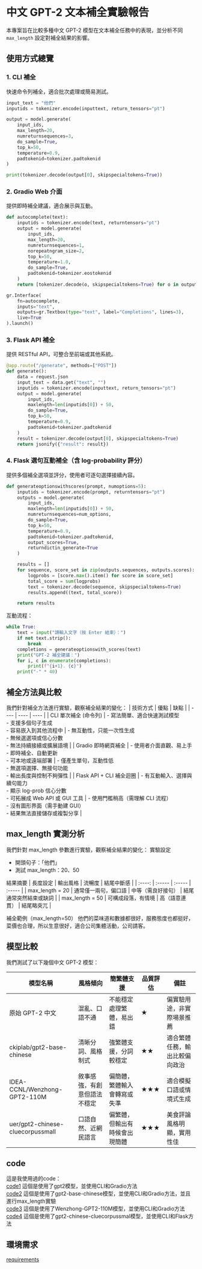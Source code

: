 # 中文 GPT-2 文本補全實驗報告

本專案旨在比較多種中文 GPT-2 模型在文本補全任務中的表現，並分析不同 `max_length` 設定對補全結果的影響。

## 使用方式總覽
### 1. CLI 補全
快速命令列補全，適合批次處理或簡易測試。
```python
input_text = "他們"
inputids = tokenizer.encode(inputtext, return_tensors="pt")

output = model.generate(
    input_ids,
    max_length=20,
    numreturnsequences=3,
    do_sample=True,
    top_k=50,
    temperature=0.9,
    padtokenid=tokenizer.padtokenid
)

print(tokenizer.decode(output[0], skipspecialtokens=True))
```

### 2. Gradio Web 介面
提供即時補全建議，適合展示與互動。
```python
def autocomplete(text):
    inputids = tokenizer.encode(text, returntensors="pt")
    output = model.generate(
        input_ids,
        max_length=20,
        numreturnsequences=1,
        norepeatngram_size=2,
        top_k=50,
        temperature=1.0,
        do_sample=True,
        padtokenid=tokenizer.eostokenid
    )
    return [tokenizer.decode(o, skipspecialtokens=True) for o in output]

gr.Interface(
    fn=autocomplete,
    inputs="text",
    outputs=gr.Textbox(type="text", label="Completions", lines=3),
    live=True
).launch()
```
### 3. Flask API 補全

提供 RESTful API，可整合至前端或其他系統。

```python
@app.route("/generate", methods=["POST"])
def generate():
    data = request.json
    input_text = data.get("text", "")
    inputids = tokenizer.encode(inputtext, return_tensors="pt")
    output = model.generate(
        input_ids,
        maxlength=len(inputids[0]) + 50,
        do_sample=True,
        top_k=50,
        temperature=0.9,
        padtokenid=tokenizer.padtokenid
    )
    result = tokenizer.decode(output[0], skipspecialtokens=True)
    return jsonify({"result": result})
```

### 4. Flask 選句互動補全（含 log-probability 評分）

提供多個補全選項並評分，使用者可逐句選擇接續內容。

```python
def generateoptionswithscores(prompt, numoptions=5):
    inputids = tokenizer.encode(prompt, returntensors="pt")
    outputs = model.generate(
        input_ids,
        maxlength=len(inputids[0]) + 50,
        numreturnsequences=num_options,
        do_sample=True,
        top_k=50,
        temperature=0.9,
        padtokenid=tokenizer.padtokenid,
        output_scores=True,
        returndictin_generate=True
    )

    results = []
    for sequence, score_set in zip(outputs.sequences, outputs.scores):
        logprobs = [score.max().item() for score in score_set]
        total_score = sum(logprobs)
        text = tokenizer.decode(sequence, skipspecialtokens=True)
        results.append((text, total_score))

    return results
```

互動流程：

```python
while True:
    text = input("請輸入文字（按 Enter 結束）：")
    if not text.strip():
        break
    completions = generateoptionswith_scores(text)
    print("GPT-2 補全建議：")
    for i, c in enumerate(completions):
        print(f"{i+1}. {c}")
    print("-" * 40)
```





## 補全方法與比較
我們針對補全方法進行實驗，觀察補全結果的變化：
| 技術方式 | 優點 | 缺點 |
| ---- | ---- | ---- |
| CLI 單次補全 (命令列) | - 寫法簡單、適合快速測試模型<br>- 支援多個句子生成<br>- 容易嵌入到其他流程中 | - 無互動性，只能一次性生成<br>- 無候選選項或信心分數<br>- 無法持續接續或擴展語境 |
| Gradio 即時網頁補全 | - 使用者介面直觀、易上手<br>- 即時補全、自動更新<br>- 可本地或遠端部署 | - 僅產生單句，互動性低<br>- 無選項選擇、無接句功能<br>- 輸出長度與控制不夠彈性 |
| Flask API + CLI 補全迴圈 | - 有互動輸入、選擇與續句能力<br>- 顯示 log-prob 信心分數<br>- 可拓展成 Web API 或 GUI 工具 | - 使用門檻稍高（需理解 CLI 流程）<br>- 沒有圖形界面（需手動建 GUI）<br>- 結果無法直接儲存或複製分享 |

## max_length 實測分析
我們針對 max_length 參數進行實驗，觀察補全結果的變化：
實驗設定
- 開頭句子：「他們」
- 測試 max_length：20、50
  
結果摘要
| 長度設定 | 輸出風格 | 流暢度 | 結尾中斷感 |
| :----: | :----- | :----- | :----- |
| max_length = 20 | 通常僅一兩句，偏口語 | 中等（需良好接句） | 結尾通常突然結束或缺詞 |
| max_length = 50 | 可構成段落，有情境 | 高（語意連貫） | 結尾略突兀 |

補全範例（max_length=50）
他們的菜味道和數據都很好，服務態度也都挺好，菜價也合理，所以生意很好，適合公司集體活動，公司請客。

## 模型比較
我們測試了以下幾個中文 GPT-2 模型：

| 模型名稱 | 風格傾向 | 簡繁體支援 | 品質評估 | 備註 |
|---|---|---|---|---|
| 原始 GPT-2 中文 | 混亂、口語不通 | 不能穩定處理繁體，易出錯 | ★ | 偏實驗用途，非實際場景推薦 |
| ckiplab/gpt2-base-chinese | 清晰分詞、風格制式 | 強繁體支援，分詞較穩定 | ★★ | 適合繁體任務，輸出比較偏向政治 |
| IDEA-CCNL/Wenzhong-GPT2-110M | 敘事感強，有創意但語法不穩定 | 偏簡體，繁體輸入會轉寫或失準 | ★★★ | 適合模擬口語或情境式生成|
| uer/gpt2-chinese-cluecorpussmall | 口語自然、近網民語言 | 偏繁體，但輸出有時候會出現簡體 | ★★★ | 美食評論風格明顯，實用性佳 |

## code
這是我使用過的code：<br>
[code1](https://github.com/marcoleung052/113.3_holiday/blob/ddf2450fe5fb7085775279a707e0064095bce0e4/test.ipynb "游標顯示") 這個是使用了gpt2模型，並使用CLI和Gradio方法<br>
[code2](https://github.com/marcoleung052/113.3_holiday/blob/ddf2450fe5fb7085775279a707e0064095bce0e4/test.ipynb "游標顯示") 這個是使用了gpt2-base-chinese模型，並使用CLI和Gradio方法，並且進行max_length實驗<br>
[code3](https://github.com/marcoleung052/113.3_holiday/blob/ddf2450fe5fb7085775279a707e0064095bce0e4/test.ipynb "游標顯示") 這個是使用了Wenzhong-GPT2-110M模型，並使用CLI和Gradio方法<br>
[code4](https://github.com/marcoleung052/113.3_holiday/blob/ddf2450fe5fb7085775279a707e0064095bce0e4/test.ipynb "游標顯示") 這個是使用了gpt2-chinese-cluecorpussmal模型，並使用CLI和Flask方法<br>

## 環境需求
[requirements](https://github.com/marcoleung052/113.3_holiday/blob/ddf2450fe5fb7085775279a707e0064095bce0e4/test.ipynb "游標顯示") 
